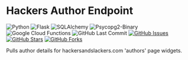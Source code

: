 # Hackers Author Endpoint

![Python](https://img.shields.io/badge/Python-v3.7-blue.svg?logo=python&longCache=true&logoColor=white&colorB=5e81ac&style=flat-square&colorA=4c566a)
![Flask](https://img.shields.io/badge/Flask-v1.0.2-blue.svg?longCache=true&logo=python&style=flat-square&logoColor=white&colorB=5e81ac&colorA=4c566a)
![SQLAlchemy](https://img.shields.io/badge/SQLAlchemy-v1.3.4-blue.svg?longCache=true&logo=python&longCache=true&style=flat-square&logoColor=white&colorB=5e81ac&colorA=4c566a)
![Psycopg2-Binary](https://img.shields.io/badge/Psycopg2--Binary-v2.8.2-blue.svg?longCache=true&logo=python&longCache=true&style=flat-square&logoColor=white&colorB=5e81ac&colorA=4c566a)
![Google Cloud Functions](https://img.shields.io/badge/Google--Cloud--Functions-v93-blue.svg?longCache=true&logo=google&longCache=true&style=flat-square&logoColor=white&colorB=5e81ac&colorA=4c566a)
![GitHub Last Commit](https://img.shields.io/github/last-commit/google/skia.svg?style=flat-square&colorA=4c566a&colorB=a3be8c)
[![GitHub Issues](https://img.shields.io/github/issues/hackersandslackers/hackers-author-endpoint.svg?style=flat-square&colorB=ebcb8b&colorA=4c566a&logo=Github)](https://github.com/hackersandslackers/hackers-author-endpoint/issues)
[![GitHub Stars](https://img.shields.io/github/stars/hackersandslackers/hackers-author-endpoint.svg?style=flat-square&colorB=ebcb8b&colorA=4c566a&logo=Github)](https://github.com/hackersandslackers/hackers-author-endpoint/stargazers)
[![GitHub Forks](https://img.shields.io/github/forks/hackersandslackers/hackers-author-endpoint.svg?style=flat-square&colorA=4c566a&colorB=88c0d0&logo=Github)](https://github.com/hackersandslackers/hackers-author-endpoint/network)

Pulls author details for hackersandslackers.com 'authors' page widgets.
